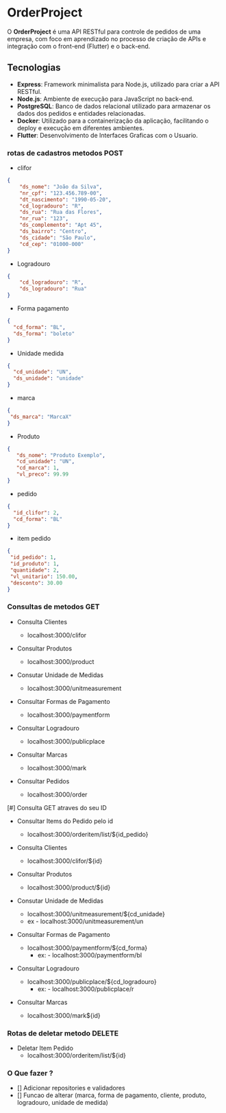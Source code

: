 # OrderProject

O **OrderProject** é uma API RESTful para controle de pedidos de uma empresa, com foco em aprendizado no processo de criação de APIs e integração com o front-end (Flutter) e o back-end.

## Tecnologias

- **Express**: Framework minimalista para Node.js, utilizado para criar a API RESTful.
- **Node.js**: Ambiente de execução para JavaScript no back-end.
- **PostgreSQL**: Banco de dados relacional utilizado para armazenar os dados dos pedidos e entidades relacionadas.
- **Docker**: Utilizado para a containerização da aplicação, facilitando o deploy e execução em diferentes ambientes.
- **Flutter**: Desenvolvimento de Interfaces Graficas com o Usuario.


### rotas de cadastros metodos POST

- clifor

```json
{
    "ds_nome": "João da Silva",
    "nr_cpf": "123.456.789-00",
    "dt_nascimento": "1990-05-20",
    "cd_logradouro": "R",
    "ds_rua": "Rua das Flores",
    "nr_rua": "123",
    "ds_complemento": "Apt 45",
    "ds_bairro": "Centro",
    "ds_cidade": "São Paulo",
    "cd_cep": "01000-000"
}
  ```

- Logradouro

```json
{
    "cd_logradouro": "R",
    "ds_logradouro": "Rua"
}
  ```

- Forma pagamento

```json
{
  "cd_forma": "BL",
  "ds_forma": "boleto"
}
```

- Unidade medida

```json
{
  "cd_unidade": "UN",
  "ds_unidade": "unidade"
}
```

- marca

```json
{
 "ds_marca": "MarcaX"
}
```

- Produto

```json
{
   "ds_nome": "Produto Exemplo",
   "cd_unidade": "UN",
   "cd_marca": 1,
   "vl_preco": 99.99
}
```

 - pedido

```json
{
  "id_clifor": 2,
  "cd_forma": "BL"
}
```

- item pedido

```json
{
 "id_pedido": 1,
 "id_produto": 1,
 "quantidade": 2,
 "vl_unitario": 150.00,
 "desconto": 30.00
}
```

### Consultas de metodos GET

  - Consulta Clientes
    - localhost:3000/clifor
  
  - Consultar Produtos
    - localhost:3000/product
  
  - Consutar Unidade de Medidas
    - localhost:3000/unitmeasurement
  
  - Consultar Formas de Pagamento
    - localhost:3000/paymentform

  - Consultar Logradouro
    - localhost:3000/publicplace

  - Consultar Marcas
    - localhost:3000/mark

  - Consultar Pedidos
    -  localhost:3000/order

  [#] Consulta GET atraves do seu ID

  - Consultar Items do Pedido pelo id
    - localhost:3000/orderitem/list/${id_pedido}

  - Consulta Clientes
    - localhost:3000/clifor/${id}
  
  - Consultar Produtos
    - localhost:3000/product/${id}
  
  - Consutar Unidade de Medidas
    - localhost:3000/unitmeasurement/${cd_unidade}
     - ex - localhost:3000/unitmeasurement/un

  - Consultar Formas de Pagamento
    - localhost:3000/paymentform/${cd_forma}
      - ex: - localhost:3000/paymentform/bl

  - Consultar Logradouro
    - localhost:3000/publicplace/${cd_logradouro}
      - ex: - localhost:3000/publicplace/r

  - Consultar Marcas
    - localhost:3000/mark${id}
  
### Rotas de deletar metodo DELETE

  - Deletar Item Pedido
    - localhost:3000/orderitem/list/${id}

### O Que fazer ?

  - [] Adicionar repositories e validadores
  - [] Funcao de alterar (marca, forma de pagamento, cliente, produto, logradouro, unidade de medida)

